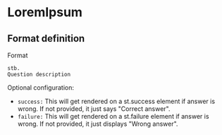 # LoremIpsum
## Format definition

Format
```
stb.
Question description

```

Optional configuration:
* `success:` This will get rendered on a st.success element if answer is wrong. If not provided, it just says "Correct answer".
* `failure:` This will get rendered on a st.failure element if answer is wrong. If not provided, it just displays "Wrong answer".